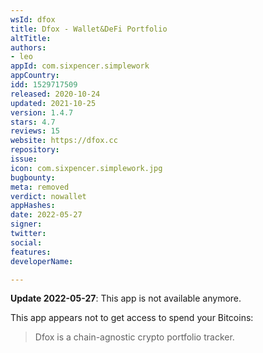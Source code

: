 ```yaml
---
wsId: dfox
title: Dfox - Wallet&DeFi Portfolio
altTitle: 
authors:
- leo
appId: com.sixpencer.simplework
appCountry: 
idd: 1529717509
released: 2020-10-24
updated: 2021-10-25
version: 1.4.7
stars: 4.7
reviews: 15
website: https://dfox.cc
repository: 
issue: 
icon: com.sixpencer.simplework.jpg
bugbounty: 
meta: removed
verdict: nowallet
appHashes: 
date: 2022-05-27
signer: 
twitter: 
social: 
features: 
developerName: 

---
```


**Update 2022-05-27**: This app is not available anymore.

This app appears not to get access to spend your Bitcoins:

> Dfox is a chain-agnostic crypto portfolio tracker.
